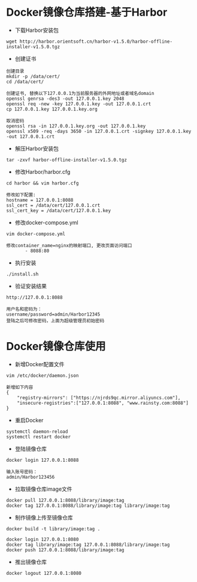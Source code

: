 # Docker镜像仓库搭建-基于Harbor  

* 下载Harbor安装包  

``` text
wget http://harbor.orientsoft.cn/harbor-v1.5.0/harbor-offline-installer-v1.5.0.tgz
```

* 创建证书  

``` text
创建目录
mkdir -p /data/cert/
cd /data/cert/

创建证书, 替换以下127.0.0.1为当前服务器的外网地址或者域名domain
openssl genrsa -des3 -out 127.0.0.1.key 2048
openssl req -new -key 127.0.0.1.key -out 127.0.0.1.crt
cp 127.0.0.1.key 127.0.0.1.key.org

取消密码
openssl rsa -in 127.0.0.1.key.org -out 127.0.0.1.key
openssl x509 -req -days 3650 -in 127.0.0.1.crt -signkey 127.0.0.1.key -out 127.0.0.1.crt
```  

* 解压Harbor安装包  

``` text
tar -zxvf harbor-offline-installer-v1.5.0.tgz
```

* 修改Harbor/harbor.cfg  

``` text
cd harbor && vim harbor.cfg

修改如下配置:
hostname = 127.0.0.1:8088
ssl_cert = /data/cert/127.0.0.1.crt
ssl_cert_key = /data/cert/127.0.0.1.key
```

* 修改docker-compose.yml  

``` text
vim docker-compose.yml

修改container_name=nginx的映射端口, 更改页面访问端口
       - 8088:80
```

* 执行安装  

``` text
./install.sh
```

* 验证安装结果  

``` text
http://127.0.0.1:8088

用户名和密码为：
username/password=admin/Harbor12345
登陆之后可修改密码，上面为超级管理员初始密码
```

# Docker镜像仓库使用  

* 新增Docker配置文件  

```text
vim /etc/docker/daemon.json

新增如下内容
{
    "registry-mirrors": ["https://njrds9qc.mirror.aliyuncs.com"],
    "insecure-registries":["127.0.0.1:8088", "www.rainsty.com:8088"]
}
```

* 重启Docker  

```text
systemctl daemon-reload
systemctl restart docker
```

* 登陆镜像仓库  

```text
docker login 127.0.0.1:8088

输入账号密码：
admin/Harbor123456

```

* 拉取镜像仓库image文件  

```text
docker pull 127.0.0.1:8088/library/image:tag
docker tag 127.0.0.1:8088/library/image:tag library/image:tag
```

* 制作镜像上传至镜像仓库  

```text
docker build -t library/image:tag .

docker login 127.0.0.1:8080
docker tag library/image:tag 127.0.0.1:8088/library/image:tag
docker push 127.0.0.1:8088/library/image:tag
```

* 推出镜像仓库  

```text
docker logout 127.0.0.1:8080
```
